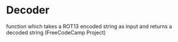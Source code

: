 # Decoder
function which takes a ROT13 encoded string as input and returns a decoded string (FreeCodeCamp Project)

